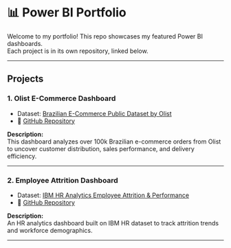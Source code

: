 # 📊 Power BI Portfolio

Welcome to my portfolio! This repo showcases my featured Power BI dashboards.  
Each project is in its own repository, linked below.

---

## Projects

### 1. Olist E-Commerce Dashboard
- Dataset: [Brazilian E-Commerce Public Dataset by Olist](https://www.kaggle.com/datasets/olistbr/brazilian-ecommerce)
- 🔗 [GitHub Repository](https://github.com/Mehroozmrz/Olist-E-commerce-Dashboard)

**Description:**  
This dashboard analyzes over 100k Brazilian e-commerce orders from Olist to uncover customer distribution, sales performance, and delivery efficiency.

---

### 2. Employee Attrition Dashboard
- Dataset: [IBM HR Analytics Employee Attrition & Performance](https://www.kaggle.com/datasets/pavansubhasht/ibm-hr-analytics-attrition-dataset)
- 🔗 [GitHub Repository](https://github.com/Mehroozmrz/employee-attrition-powerbi-dashboard)

**Description:**  
An HR analytics dashboard built on IBM HR dataset to track attrition trends and workforce demographics.

---


